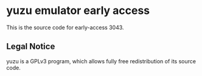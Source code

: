 yuzu emulator early access
=============

This is the source code for early-access 3043.

## Legal Notice

yuzu is a GPLv3 program, which allows fully free redistribution of its source code.